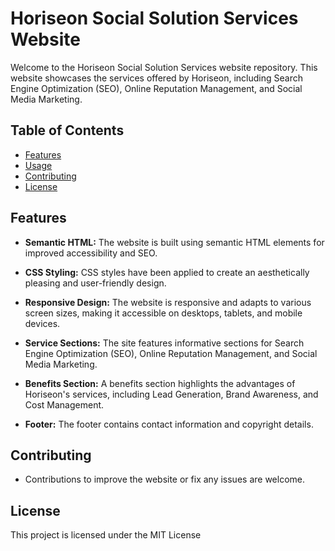 # Horiseon Social Solution Services Website

Welcome to the Horiseon Social Solution Services website repository. This website showcases the services offered by Horiseon, including Search Engine Optimization (SEO), Online Reputation Management, and Social Media Marketing.

## Table of Contents
- [Features](#features)
- [Usage](#usage)
- [Contributing](#contributing)
- [License](#license)

## Features

- **Semantic HTML:** The website is built using semantic HTML elements for improved accessibility and SEO.

- **CSS Styling:** CSS styles have been applied to create an aesthetically pleasing and user-friendly design.

- **Responsive Design:** The website is responsive and adapts to various screen sizes, making it accessible on desktops, tablets, and mobile devices.

- **Service Sections:** The site features informative sections for Search Engine Optimization (SEO), Online Reputation Management, and Social Media Marketing.

- **Benefits Section:** A benefits section highlights the advantages of Horiseon's services, including Lead Generation, Brand Awareness, and Cost Management.

- **Footer:** The footer contains contact information and copyright details.

## Contributing
- Contributions to improve the website or fix any issues are welcome.

## License
This project is licensed under the MIT License